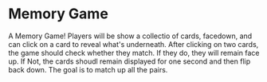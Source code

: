 # Memory Game
A Memory Game! Players will be show a collectio of cards, facedown, and can click on a card to reveal what's underneath. After clicking on two cards, the game should check whether they match. If they do, they will remain face up. If Not, the cards shoudl remain displayed for one second and then flip back down. The goal is to match up all the pairs. 
